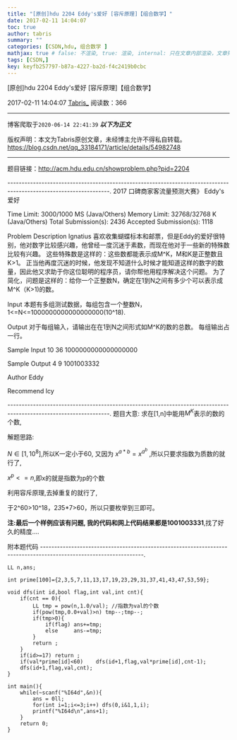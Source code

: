 ```yaml
---
title: "[原创]hdu 2204 Eddy's爱好 [容斥原理]【组合数学】"
date: 2017-02-11 14:04:07
toc: true
author: tabris
summary: ""
categories: [CSDN,hdu, 组合数学 ]
mathjax: true # false: 不渲染, true: 渲染, internal: 只在文章内部渲染，文章列表中不渲染
tags: [CSDN,]
key: keyfb257797-b87a-4227-ba2d-f4c2419b0cbc
---
```


[原创]hdu 2204 Eddy's爱好 [容斥原理]【组合数学】

2017-02-11 14:04:07  [Tabris_](https://me.csdn.net/qq_33184171) 阅读数：366

---

博客爬取于`2020-06-14 22:41:39`
***以下为正文***

版权声明：本文为Tabris原创文章，未经博主允许不得私自转载。
https://blog.csdn.net/qq_33184171/article/details/54982748

<!-- more -->

---

题目链接：http://acm.hdu.edu.cn/showproblem.php?pid=2204

------------------------------------------------------------------------------------------------------------------.
 2017 口碑商家客流量预测大赛》
Eddy's爱好

Time Limit: 3000/1000 MS (Java/Others)    Memory Limit: 32768/32768 K (Java/Others)
Total Submission(s): 2436    Accepted Submission(s): 1118


Problem Description
Ignatius 喜欢收集蝴蝶标本和邮票，但是Eddy的爱好很特别，他对数字比较感兴趣，他曾经一度沉迷于素数，而现在他对于一些新的特殊数比较有兴趣。
这些特殊数是这样的：这些数都能表示成M^K，M和K是正整数且K>1。
正当他再度沉迷的时候，他发现不知道什么时候才能知道这样的数字的数量，因此他又求助于你这位聪明的程序员，请你帮他用程序解决这个问题。
为了简化，问题是这样的：给你一个正整数N，确定在1到N之间有多少个可以表示成M^K（K>1)的数。
 

Input
本题有多组测试数据，每组包含一个整数N，1<=N<=1000000000000000000(10^18).
 

Output
对于每组输入，请输出在在1到N之间形式如M^K的数的总数。
每组输出占一行。
 

Sample Input
10
36
1000000000000000000
 

Sample Output
4
9
1001003332
 

Author
Eddy
 

Recommend
lcy
 
------------------------------------------------------------------------------------------------------------------.
题目大意:
求在[1,n]中能用$M^K$表示的数的个数,

解题思路:

$N \in [1,10^{8}]$,所以K一定小于60,
又因为 $x^{a*b} = x^{a^b}$ ,所以只要求指数为质数的就行了,

$x^p<=n$,即x的就是指数为p的个数

利用容斥原理,去掉重复的就行了,

于2^60>10^18，2*3*5*7>60，所以只要枚举到三即可。



**注:**最后一个样例应该有问题, 我的代码和网上代码结果都是**1001003331**,找了好久的精度....

附本题代码
------------------------------------------------------------------------------------------------------------------.
```
LL n,ans;

int prime[100]={2,3,5,7,11,13,17,19,23,29,31,37,41,43,47,53,59};

void dfs(int id,bool flag,int val,int cnt){
    if(cnt == 0){
        LL tmp = pow(n,1.0/val); //指数为val的个数
        if(pow(tmp,0.0+val)>n) tmp--;tmp--;
        if(tmp>0){
            if(flag) ans+=tmp;
            else     ans-=tmp;
        }
        return ;
    }
    if(id>=17) return ;
    if(val*prime[id]<60)    dfs(id+1,flag,val*prime[id],cnt-1);
    dfs(id+1,flag,val,cnt);
}

int main(){
    while(~scanf("%I64d",&n)){
        ans = 0ll;
        for(int i=1;i<=3;i++) dfs(0,i&1,1,i);
        printf("%I64d\n",ans+1);
    }
    return 0;
}
```
